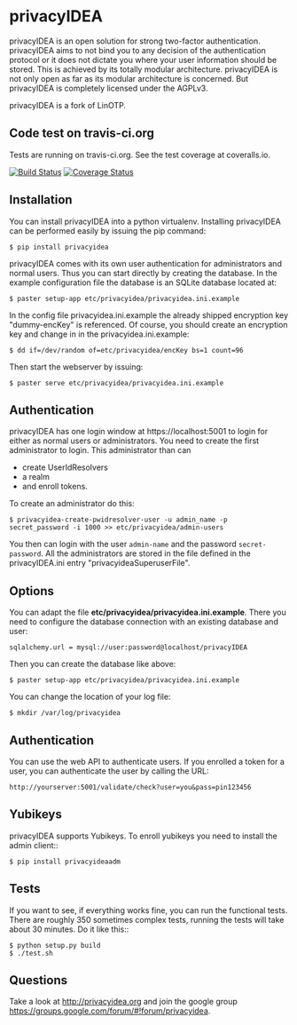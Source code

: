 privacyIDEA
===========
privacyIDEA is an open solution for strong two-factor authentication.
privacyIDEA aims to not bind you to any decision of the authentication protocol or 
it does not dictate you where your user information should be stored. 
This is achieved by its totally modular architecture.
privacyIDEA is not only open as far as its modular architecture is concerned. 
But privacyIDEA is completely licensed under the AGPLv3.

privacyIDEA is a fork of LinOTP.

Code test on travis-ci.org
--------------------------
Tests are running on travis-ci.org. See the test coverage at coveralls.io.

[![Build Status][BS img]][Build Status]
[![Coverage Status][CS img]][Coverage Status]

[Build Status]: https://travis-ci.org/privacyidea/privacyidea
[Coverage Status]: https://coveralls.io/r/privacyidea/privacyidea

[BS img]: https://travis-ci.org/privacyidea/privacyidea.svg?branch=master
[CS img]: https://coveralls.io/repos/privacyidea/privacyidea/badge.png?branch=master

Installation
------------

You can install privacyIDEA into a python virtualenv.
Installing privacyIDEA can be performed easily by issuing the pip command:

    $ pip install privacyidea

privacyIDEA comes with its own user authentication for administrators and 
normal users. Thus you can start directly by creating the database.
In the example configuration file the database is an SQLite database
located at:

    $ paster setup-app etc/privacyidea/privacyidea.ini.example

In the config file privacyidea.ini.example the already shipped encryption key "dummy-encKey" is referenced.
Of course, you should create an encryption key and change in in the privacyidea.ini.example:

    $ dd if=/dev/random of=etc/privacyidea/encKey bs=1 count=96

Then start the webserver by issuing:

    $ paster serve etc/privacyidea/privacyidea.ini.example

Authentication
--------------
privacyIDEA has one login window at https://localhost:5001 to login for either as normal users or administrators.
You need to create the first administrator to login. This administrator than can
* create UserIdResolvers
* a realm 
* and enroll tokens.

To create an administrator do this:

    $ privacyidea-create-pwidresolver-user -u admin_name -p secret_password -i 1000 >> etc/privacyidea/admin-users

You then can login with the user ``admin-name`` and the password ``secret-password``. 
All the administrators are stored in the file defined in the privacyIDEA.ini entry "privacyideaSuperuserFile".

Options
-------

You can adapt the file **etc/privacyidea/privacyidea.ini.example**. There you need to configure the database connection
with an existing database and user:

    sqlalchemy.url = mysql://user:password@localhost/privacyIDEA

Then  you can create the database like above:

    $ paster setup-app etc/privacyidea/privacyidea.ini.example

You can change the location of your log file:

    $ mkdir /var/log/privacyidea

Authentication
--------------
You can use the web API to authenticate users. If you enrolled a token for a user, you can authenticate
the user by calling the URL:

    http://yourserver:5001/validate/check?user=you&pass=pin123456

Yubikeys
--------
privacyIDEA supports Yubikeys. To enroll yubikeys you need to install the admin client::

    $ pip install privacyideaadm

Tests
-----
If you want to see, if everything works fine, you can run the functional tests.
There are roughly 350 sometimes complex tests, running the tests will take about
30 minutes. Do it like this::

    $ python setup.py build
    $ ./test.sh

Questions
---------
Take a look at http://privacyidea.org and join the google group https://groups.google.com/forum/#!forum/privacyidea.

